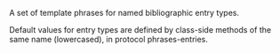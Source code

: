A set of template phrases for named bibliographic entry types.

Default values for entry types are defined by class-side methods of the same name (lowercased), in protocol phrases-entries.